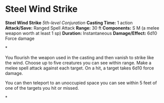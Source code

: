 # Steel Wind Strike

**Steel Wind Strike**
_5th-level Conjuration_
**Casting Time:** 1 action
**Attack/Save:** Ranged Spell Attack
**Range:** 30 ft
**Components:** S M (a melee weapon worth at least 1 sp)
**Duration:** Instantaneous
**Damage/Effect:** 6d10 Force damage

*<p class="Core-Styles_Core-Body">You flourish the weapon used in the casting and then vanish to strike like the wind. Choose up to five creatures you can see within range. Make a melee spell attack against each target. On a hit, a target takes 6d10 force damage.</p>
<p class="Core-Styles_Core-Body">You can then teleport to an unoccupied space you can see within 5 feet of one of the targets you hit or missed.</p>*